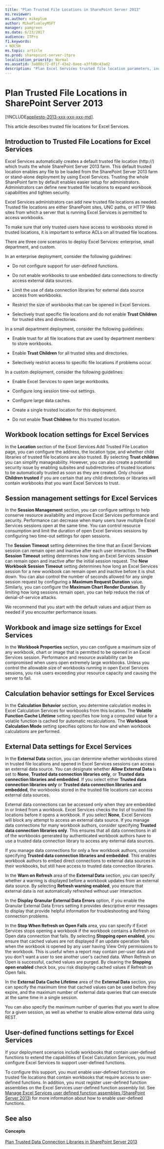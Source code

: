 ```yaml
---
title: "Plan Trusted File Locations in SharePoint Server 2013"
ms.reviewer: 
ms.author: mikeplum
author: MikePlumleyMSFT
manager: pamgreen
ms.date: 6/23/2017
audience: ITPro
f1.keywords:
- NOCSH
ms.topic: article
ms.prod: sharepoint-server-itpro
localization_priority: Normal
ms.assetid: 3a080c72-df1f-43a2-8aee-a3ffd0c43ad2
description: "Plan Excel Services trusted file location parameters, including session, workbook, calculation, memory, and external data settings."
---
```


# Plan Trusted File Locations in SharePoint Server 2013

[!INCLUDE[appliesto-2013-xxx-xxx-xxx-md](../includes/appliesto-2013-xxx-xxx-xxx-md.md)]. 
  
This article describes trusted file locations for Excel Services.
  
    
## Introduction to Trusted File Locations for Excel Services
<a name="introduction"> </a>

 Excel Services automatically creates a default trusted file location (http://) which trusts the whole SharePoint Server 2013 farm. This default trusted location enables any file to be loaded from the SharePoint Server 2013 farm or stand-alone deployment by using Excel Services. Trusting the whole SharePoint farm by default enables easier setup for administrators. Administrators can define new trusted file locations to expand workbook capabilities and tighten security. 
  
Excel Services administrators can add new trusted file locations as needed. Trusted file locations are either SharePoint sites, UNC paths, or HTTP Web sites from which a server that is running Excel Services is permitted to access workbooks. 
  
To make sure that only trusted users have access to workbooks stored in trusted locations, it is important to enforce ACLs on all trusted file locations.
  
There are three core scenarios to deploy Excel Services: enterprise, small department, and custom.
  
In an enterprise deployment, consider the following guidelines:
  
- Do not configure support for user-defined functions.
    
- Do not enable workbooks to use embedded data connections to directly access external data sources.
    
- Limit the use of data connection libraries for external data source access from workbooks.
    
- Restrict the size of workbooks that can be opened in Excel Services.
    
- Selectively trust specific file locations and do not enable **Trust Children** for trusted sites and directories. 
    
In a small department deployment, consider the following guidelines:
  
- Enable trust for all file locations that are used by department members to store workbooks.
    
- Enable **Trust Children** for all trusted sites and directories. 
    
- Selectively restrict access to specific file locations if problems occur.
    
In a custom deployment, consider the following guidelines:
  
- Enable Excel Services to open large workbooks.
    
- Configure long session time-out settings.
    
- Configure large data caches.
    
- Create a single trusted location for this deployment.
    
- Do not enable **Trust Children** for this trusted location. 
    
## Workbook location settings for Excel Services
<a name="location"> </a>

In the **Location** section of the Excel Services Add Trusted File Location page, you can configure the address, the location type, and whether child libraries of trusted file locations are also trusted. By selecting **Trust children** you can simplify manageability. However, you can also create a potential security issue by enabling subsites and subdirectories of trusted locations to be automatically trusted as soon as they are created. Only choose **Children trusted** if you are certain that any child directories or libraries will contain workbooks that you want Excel Services to trust. 
  
## Session management settings for Excel Services
<a name="sessionmanagement"> </a>

In the **Session Management** section, you can configure settings to help conserve resource availability and improve Excel Services performance and security. Performance can decrease when many users have multiple Excel Services sessions open at the same time. You can control resource consumption and limit the duration of open Excel Services sessions by configuring two time-out settings for open sessions. 
  
The **Session Timeout** setting determines the time that an Excel Services session can remain open and inactive after each user interaction. The **Short Session Timeout** setting determines how long an Excel Services session can remain open and inactive after the initial session request. The **New Workbook Session Timeout** setting determines how long an Excel Services session for a new workbook can remain open and inactive before it is shut down. You can also control the number of seconds allowed for any single session request by configuring a **Maximum Request Duration** value. Similarly, you can configure the **Maximum Chart Render Duration**. By limiting how long sessions remain open, you can help reduce the risk of denial-of-service attacks.
  
We recommend that you start with the default values and adjust them as needed if you encounter performance issues.
  
## Workbook and image size settings for Excel Services
<a name="imagesize"> </a>

In the **Workbook Properties** section, you can configure a maximum size of any workbook, chart or image that is permitted to be opened in an Excel Services session. Performance and resource availability can be compromised when users open extremely large workbooks. Unless you control the allowable size of workbooks running in open Excel Services sessions, you risk users exceeding your resource capacity and causing the server to fail. 
  
## Calculation behavior settings for Excel Services
<a name="calculation"> </a>

In the **Calculation Behavior** section, you determine calculation modes in Excel Calculation Services for workbooks from this location. The **Volatile Function Cache Lifetime** setting specifies how long a computed value for a volatile function is cached for automatic recalculations. The **Workbook Calculation Mode** setting specifies options for how and when workbook calculations are performed. 
  
## External Data settings for Excel Services
<a name="externaldata"> </a>

In the **External Data** section, you can determine whether workbooks stored in trusted file locations and opened in Excel Services sessions can access an external data source. You can designate whether **Allow External Data** is set to **None**, **Trusted data connection libraries only**, or **Trusted data connection libraries and embedded**. If you select either **Trusted data connection libraries only** or **Trusted data connection libraries and embedded**, the workbooks stored in the trusted file locations can access external data sources.
  
External data connections can be accessed only when they are embedded in or linked from a workbook. Excel Services checks the list of trusted file locations before it opens a workbook. If you select **None**, Excel Services will block any attempt to access an external data source. If you manage data connections for many workbook authors, consider specifying **Trusted data connection libraries only**. This ensures that all data connections in all of the workbooks generated by authenticated workbook authors have to use a trusted data connection library to access any external data sources.
  
If you manage data connections for only a few workbook authors, consider specifying **Trusted data connection libraries and embedded**. This enables workbook authors to embed direct connections to external data sources in their workbooks, but still have access to trusted data connection libraries.
  
In the **Warn on Refresh** area of the **External Data** section, you can specify whether a warning is displayed before a workbook updates from an external data source. By selecting **Refresh warning enabled**, you ensure that external data is not automatically refreshed without user interaction.
  
In the **Display Granular External Data Errors** option, if you enable the Granular External Data Errors setting it provides descriptive error messages to display that provide helpful information for troubleshooting and fixing connection problems. 
  
In the **Stop When Refresh on Open Fails** area, you can specify if Excel Services stops opening a workbook if the workbook contains a Refresh on Open data connection that fails. By selecting **Stopping open enabled**, you ensure that cached values are not displayed if an update operation fails when the workbook is opened by any user having View Only permissions to the workbook. This is useful when a report may contain per-user data and you don't want a user to see another user's cached data. When Refresh on Open is successful, cached values are purged. By clearing the **Stopping open enabled** check box, you risk displaying cached values if Refresh on Open fails. 
  
In the **External Data Cache Lifetime** area of the **External Data** section, you can specify the maximum time that cached values can be used before they expire, and the maximum number of external data queries that can execute at the same time in a single session. 
  
You can also specify the maximum number of queries that you want to allow for a given session, as well as whether to enable allow external data using REST.
  
## User-defined functions settings for Excel Services
<a name="userdefinedfunctions"> </a>

If your deployment scenarios include workbooks that contain user-defined functions to extend the capabilities of Excel Calculation Services, you must configure Excel Services to support user-defined functions.
  
To configure this support, you must enable user-defined functions on trusted file locations that contain workbooks that require access to user-defined functions. In addition, you must register user-defined function assemblies on the Excel Services user-defined function assembly list. See [Manage Excel Services user defined function assemblies (SharePoint Server 2013)](manage-excel-services-user-defined-function-assemblies.md) for more information about how to enable user-defined functions. 
  
## See also
<a name="userdefinedfunctions"> </a>

#### Concepts

[Plan Trusted Data Connection Libraries in SharePoint Server 2013](plan-trusted-data-connection-libraries.md)

